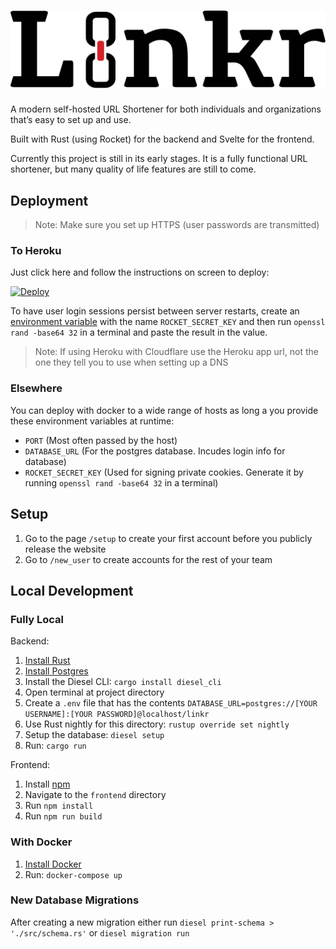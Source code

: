 # ![Linkr](static/logo.svg)

A modern self-hosted URL Shortener for both individuals and organizations that’s easy to set up and use.

Built with Rust (using Rocket) for the backend and Svelte for the frontend.

Currently this project is still in its early stages. It is a fully functional URL shortener, but many quality of life features are still to come.

## Deployment

> Note: Make sure you set up HTTPS (user passwords are transmitted)

### To Heroku

Just click here and follow the instructions on screen to deploy:

[![Deploy](https://www.herokucdn.com/deploy/button.svg)](https://heroku.com/deploy?template=https://github.com/liamrosenfeld/linkr/tree/master)

To have user login sessions persist between server restarts, create an [environment variable](https://devcenter.heroku.com/articles/config-vars) with the name `ROCKET_SECRET_KEY` and then run `openssl rand -base64 32` in a terminal and paste the result in the value.

> Note: If using Heroku with Cloudflare use the Heroku app url, not the one they tell you to use when setting up a DNS

### Elsewhere

You can deploy with docker to a wide range of hosts as long a you provide these environment variables at runtime:

- `PORT` (Most often passed by the host)
- `DATABASE_URL` (For the postgres database. Incudes login info for database)
- `ROCKET_SECRET_KEY` (Used for signing private cookies. Generate it by running `openssl rand -base64 32` in a terminal)

## Setup

1. Go to the page `/setup` to create your first account before you publicly release the website
2. Go to `/new_user` to create accounts for the rest of your team

## Local Development

### Fully Local

Backend:

1. [Install Rust](https://www.rust-lang.org/tools/install)
2. [Install Postgres](https://www.postgresql.org/download/)
3. Install the Diesel CLI: `cargo install diesel_cli`
4. Open terminal at project directory
5. Create a `.env` file that has the contents `DATABASE_URL=postgres://[YOUR USERNAME]:[YOUR PASSWORD]@localhost/linkr`
6. Use Rust nightly for this directory: `rustup override set nightly`
7. Setup the database: `diesel setup`
8. Run: `cargo run`

Frontend:

1. Install [npm](https://www.npmjs.com/)
2. Navigate to the `frontend` directory
3. Run `npm install`
4. Run `npm run build`

### With Docker

1. [Install Docker](https://docs.docker.com/get-docker/)
2. Run: `docker-compose up`

### New Database Migrations

After creating a new migration either run `diesel print-schema > './src/schema.rs'` or `diesel migration run`
